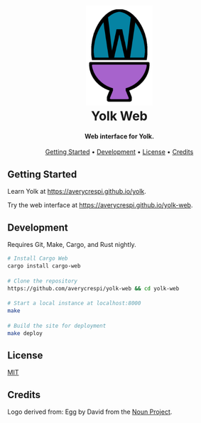 <h1 align="center">
    <br>
    <img src="https://raw.githubusercontent.com/averycrespi/yolk-web/master/static/images/logo.png" width="150"</img>
    <br>
    Yolk Web
    <br>
</h1>

<h4 align="center">Web interface for Yolk.</h4>

<p align="center">
    <a href="#getting-started">Getting Started</a> •
    <a href="#getting-started">Development</a> •
    <a href="#license">License</a> •
    <a href="#credits">Credits</a>
</p>

## Getting Started

Learn Yolk at <https://averycrespi.github.io/yolk>.

Try the web interface at <https://averycrespi.github.io/yolk-web>.

## Development

Requires Git, Make, Cargo, and Rust nightly.

```bash
# Install Cargo Web
cargo install cargo-web

# Clone the repository
https://github.com/averycrespi/yolk-web && cd yolk-web

# Start a local instance at localhost:8000
make

# Build the site for deployment
make deploy
```

## License

[MIT](https://opensource.org/licenses/MIT)

## Credits

Logo derived from: Egg by David from the [Noun Project](https://thenounproject.com/).
